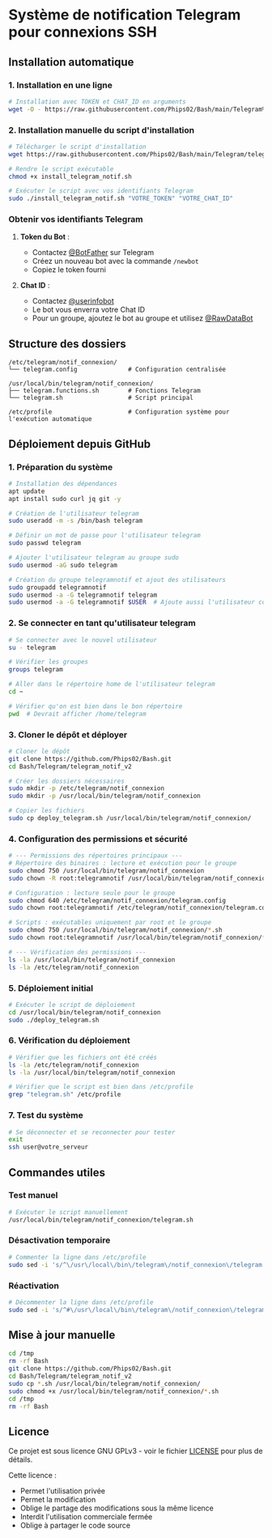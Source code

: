 # Système de notification Telegram pour connexions SSH

## Installation automatique

### 1. Installation en une ligne
```bash
# Installation avec TOKEN et CHAT_ID en arguments
wget -O - https://raw.githubusercontent.com/Phips02/Bash/main/Telegram%20-%20telegram_notif_v2/install_telegram_notif.sh | sudo bash -s -- "VOTRE_TOKEN" "VOTRE_CHAT_ID"
```

### 2. Installation manuelle du script d'installation
```bash
# Télécharger le script d'installation
wget https://raw.githubusercontent.com/Phips02/Bash/main/Telegram/telegram_notif_v2/install_telegram_notif.sh

# Rendre le script exécutable
chmod +x install_telegram_notif.sh

# Exécuter le script avec vos identifiants Telegram
sudo ./install_telegram_notif.sh "VOTRE_TOKEN" "VOTRE_CHAT_ID"
```

### Obtenir vos identifiants Telegram

1. **Token du Bot** :
   - Contactez [@BotFather](https://t.me/botfather) sur Telegram
   - Créez un nouveau bot avec la commande `/newbot`
   - Copiez le token fourni

2. **Chat ID** :
   - Contactez [@userinfobot](https://t.me/userinfobot)
   - Le bot vous enverra votre Chat ID
   - Pour un groupe, ajoutez le bot au groupe et utilisez [@RawDataBot](https://t.me/RawDataBot)

## Structure des dossiers
```
/etc/telegram/notif_connexion/
└── telegram.config              # Configuration centralisée

/usr/local/bin/telegram/notif_connexion/
├── telegram.functions.sh        # Fonctions Telegram
└── telegram.sh                  # Script principal

/etc/profile                     # Configuration système pour l'exécution automatique
```

## Déploiement depuis GitHub

### 1. Préparation du système
```bash
# Installation des dépendances
apt update
apt install sudo curl jq git -y

# Création de l'utilisateur telegram
sudo useradd -m -s /bin/bash telegram

# Définir un mot de passe pour l'utilisateur telegram
sudo passwd telegram

# Ajouter l'utilisateur telegram au groupe sudo
sudo usermod -aG sudo telegram

# Création du groupe telegramnotif et ajout des utilisateurs
sudo groupadd telegramnotif
sudo usermod -a -G telegramnotif telegram
sudo usermod -a -G telegramnotif $USER  # Ajoute aussi l'utilisateur courant
```

### 2. Se connecter en tant qu'utilisateur telegram
```bash
# Se connecter avec le nouvel utilisateur
su - telegram

# Vérifier les groupes
groups telegram

# Aller dans le répertoire home de l'utilisateur telegram
cd ~

# Vérifier qu'on est bien dans le bon répertoire
pwd  # Devrait afficher /home/telegram
```

### 3. Cloner le dépôt et déployer
```bash
# Cloner le dépôt
git clone https://github.com/Phips02/Bash.git
cd Bash/Telegram/telegram_notif_v2

# Créer les dossiers nécessaires
sudo mkdir -p /etc/telegram/notif_connexion
sudo mkdir -p /usr/local/bin/telegram/notif_connexion

# Copier les fichiers
sudo cp deploy_telegram.sh /usr/local/bin/telegram/notif_connexion/
```

### 4. Configuration des permissions et sécurité
```bash
# --- Permissions des répertoires principaux ---
# Répertoire des binaires : lecture et exécution pour le groupe
sudo chmod 750 /usr/local/bin/telegram/notif_connexion
sudo chown -R root:telegramnotif /usr/local/bin/telegram/notif_connexion

# Configuration : lecture seule pour le groupe
sudo chmod 640 /etc/telegram/notif_connexion/telegram.config
sudo chown root:telegramnotif /etc/telegram/notif_connexion/telegram.config

# Scripts : exécutables uniquement par root et le groupe
sudo chmod 750 /usr/local/bin/telegram/notif_connexion/*.sh
sudo chown root:telegramnotif /usr/local/bin/telegram/notif_connexion/*.sh

# --- Vérification des permissions ---
ls -la /usr/local/bin/telegram/notif_connexion
ls -la /etc/telegram/notif_connexion
```

### 5. Déploiement initial
```bash
# Exécuter le script de déploiement
cd /usr/local/bin/telegram/notif_connexion
sudo ./deploy_telegram.sh
```

### 6. Vérification du déploiement
```bash
# Vérifier que les fichiers ont été créés
ls -la /etc/telegram/notif_connexion
ls -la /usr/local/bin/telegram/notif_connexion

# Vérifier que le script est bien dans /etc/profile
grep "telegram.sh" /etc/profile
```

### 7. Test du système
```bash
# Se déconnecter et se reconnecter pour tester
exit
ssh user@votre_serveur
```

## Commandes utiles

### Test manuel
```bash
# Exécuter le script manuellement
/usr/local/bin/telegram/notif_connexion/telegram.sh
```

### Désactivation temporaire
```bash
# Commenter la ligne dans /etc/profile
sudo sed -i 's/^\/usr\/local\/bin\/telegram\/notif_connexion\/telegram.sh/#&/' /etc/profile
```

### Réactivation
```bash
# Décommenter la ligne dans /etc/profile
sudo sed -i 's/^#\/usr\/local\/bin\/telegram\/notif_connexion\/telegram.sh/\/usr\/local\/bin\/telegram\/notif_connexion\/telegram.sh/' /etc/profile
```

## Mise à jour manuelle
```bash
cd /tmp
rm -rf Bash
git clone https://github.com/Phips02/Bash.git
cd Bash/Telegram/telegram_notif_v2
sudo cp *.sh /usr/local/bin/telegram/notif_connexion/
sudo chmod +x /usr/local/bin/telegram/notif_connexion/*.sh
cd /tmp
rm -rf Bash
```

## Licence
Ce projet est sous licence GNU GPLv3 - voir le fichier [LICENSE](LICENSE) pour plus de détails.

Cette licence :
- Permet l'utilisation privée
- Permet la modification
- Oblige le partage des modifications sous la même licence
- Interdit l'utilisation commerciale fermée
- Oblige à partager le code source 